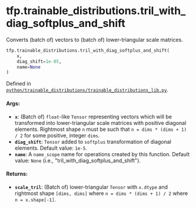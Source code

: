 <div itemscope itemtype="http://developers.google.com/ReferenceObject">
<meta itemprop="name" content="tfp.trainable_distributions.tril_with_diag_softplus_and_shift" />
<meta itemprop="path" content="Stable" />
</div>

# tfp.trainable_distributions.tril_with_diag_softplus_and_shift

Converts (batch of) vectors to (batch of) lower-triangular scale matrices.

``` python
tfp.trainable_distributions.tril_with_diag_softplus_and_shift(
    x,
    diag_shift=1e-05,
    name=None
)
```



Defined in [`python/trainable_distributions/trainable_distributions_lib.py`](https://github.com/tensorflow/probability/tree/master/tensorflow_probability/python/trainable_distributions/trainable_distributions_lib.py).

<!-- Placeholder for "Used in" -->

#### Args:

* <b>`x`</b>: (Batch of) `float`-like `Tensor` representing vectors which will be
    transformed into lower-triangular scale matrices with positive diagonal
    elements. Rightmost shape `n` must be such that
    `n = dims * (dims + 1) / 2` for some positive, integer `dims`.
* <b>`diag_shift`</b>: `Tensor` added to `softplus` transformation of diagonal
    elements.
    Default value: `1e-5`.
* <b>`name`</b>: A `name_scope` name for operations created by this function.
    Default value: `None` (i.e., "tril_with_diag_softplus_and_shift").


#### Returns:

* <b>`scale_tril`</b>: (Batch of) lower-triangular `Tensor` with `x.dtype` and
    rightmost shape `[dims, dims]` where `n = dims * (dims + 1) / 2` where
    `n = x.shape[-1]`.